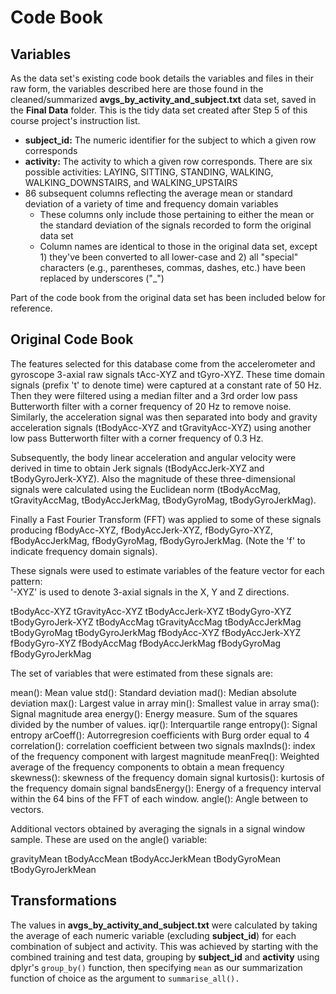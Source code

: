 # Code Book

## Variables
As the data set's existing code book details the variables and files in their raw form, the variables described here are those found in the cleaned/summarized **avgs_by_activity_and_subject.txt** data set, saved in the **Final Data** folder. This is the tidy data set created after Step 5 of this course project's instruction list. 

  - **subject_id:** The numeric identifier for the subject to which a given row corresponds
  - **activity:** The activity to which a given row corresponds. There are six possible activities: LAYING, SITTING, STANDING, WALKING, WALKING_DOWNSTAIRS, and WALKING_UPSTAIRS
  - 86 subsequent columns reflecting the average mean or standard deviation of a variety of time and frequency domain variables
      - These columns only include those pertaining to either the mean or the standard deviation of the signals recorded to form the original data set
      - Column names are identical to those in the original data set, except 1) they've been converted to all lower-case and 2) all "special" characters (e.g., parentheses, commas, dashes, etc.) have been replaced by underscores ("_")
      
Part of the code book from the original data set has been included below for reference. 

## Original Code Book

The features selected for this database come from the accelerometer and gyroscope 3-axial raw signals tAcc-XYZ and tGyro-XYZ. These time domain signals (prefix 't' to denote time) were captured at a constant rate of 50 Hz. Then they were filtered using a median filter and a 3rd order low pass Butterworth filter with a corner frequency of 20 Hz to remove noise. Similarly, the acceleration signal was then separated into body and gravity acceleration signals (tBodyAcc-XYZ and tGravityAcc-XYZ) using another low pass Butterworth filter with a corner frequency of 0.3 Hz. 

Subsequently, the body linear acceleration and angular velocity were derived in time to obtain Jerk signals (tBodyAccJerk-XYZ and tBodyGyroJerk-XYZ). Also the magnitude of these three-dimensional signals were calculated using the Euclidean norm (tBodyAccMag, tGravityAccMag, tBodyAccJerkMag, tBodyGyroMag, tBodyGyroJerkMag). 

Finally a Fast Fourier Transform (FFT) was applied to some of these signals producing fBodyAcc-XYZ, fBodyAccJerk-XYZ, fBodyGyro-XYZ, fBodyAccJerkMag, fBodyGyroMag, fBodyGyroJerkMag. (Note the 'f' to indicate frequency domain signals). 

These signals were used to estimate variables of the feature vector for each pattern:  
'-XYZ' is used to denote 3-axial signals in the X, Y and Z directions.

tBodyAcc-XYZ
tGravityAcc-XYZ
tBodyAccJerk-XYZ
tBodyGyro-XYZ
tBodyGyroJerk-XYZ
tBodyAccMag
tGravityAccMag
tBodyAccJerkMag
tBodyGyroMag
tBodyGyroJerkMag
fBodyAcc-XYZ
fBodyAccJerk-XYZ
fBodyGyro-XYZ
fBodyAccMag
fBodyAccJerkMag
fBodyGyroMag
fBodyGyroJerkMag

The set of variables that were estimated from these signals are: 

mean(): Mean value
std(): Standard deviation
mad(): Median absolute deviation 
max(): Largest value in array
min(): Smallest value in array
sma(): Signal magnitude area
energy(): Energy measure. Sum of the squares divided by the number of values. 
iqr(): Interquartile range 
entropy(): Signal entropy
arCoeff(): Autorregresion coefficients with Burg order equal to 4
correlation(): correlation coefficient between two signals
maxInds(): index of the frequency component with largest magnitude
meanFreq(): Weighted average of the frequency components to obtain a mean frequency
skewness(): skewness of the frequency domain signal 
kurtosis(): kurtosis of the frequency domain signal 
bandsEnergy(): Energy of a frequency interval within the 64 bins of the FFT of each window.
angle(): Angle between to vectors.

Additional vectors obtained by averaging the signals in a signal window sample. These are used on the angle() variable:

gravityMean
tBodyAccMean
tBodyAccJerkMean
tBodyGyroMean
tBodyGyroJerkMean

## Transformations

The values in **avgs_by_activity_and_subject.txt** were calculated by taking the average of each numeric variable (excluding **subject_id**) for each combination of subject and activity. This was achieved by starting with the combined training and test data, grouping by **subject_id** and **activity** using dplyr's `group_by()` function, then specifying `mean` as our summarization function of choice as the argument to `summarise_all().` 
  

